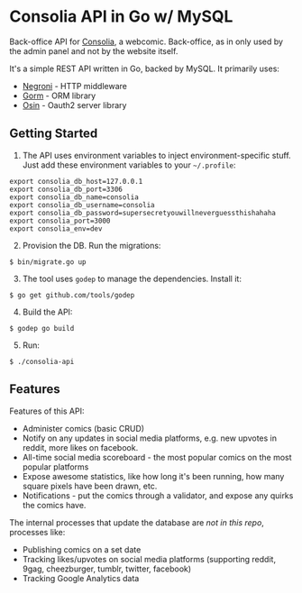 # Consolia API in Go w/ MySQL

Back-office API for [Consolia](https://consolia-comic.com/), a webcomic. Back-office, as in only used by the admin panel and not by the website itself.

It's a simple REST API written in Go, backed by MySQL. It primarily uses:

- [Negroni](https://github.com/urfave/negroni) - HTTP middleware
- [Gorm](https://github.com/jinzhu/gorm) - ORM library
- [Osin](github.com/RangelReale/osin) - Oauth2 server library


## Getting Started

1) The API uses environment variables to inject environment-specific stuff. Just add these environment variables to your `~/.profile`:

```
export consolia_db_host=127.0.0.1
export consolia_db_port=3306
export consolia_db_name=consolia
export consolia_db_username=consolia
export consolia_db_password=supersecretyouwillneverguessthishahaha
export consolia_port=3000
export consolia_env=dev
```

2) Provision the DB. Run the migrations:

```console
$ bin/migrate.go up
```

3) The tool uses `godep` to manage the dependencies. Install it:
```console
$ go get github.com/tools/godep
```

4) Build the API:
```console
$ godep go build
```

5) Run:
```console
$ ./consolia-api
```


## Features

Features of this API:

- Administer comics (basic CRUD)
- Notify on any updates in social media platforms, e.g. new upvotes in reddit, more likes on facebook.
- All-time social media scoreboard - the most popular comics on the most popular platforms
- Expose awesome statistics, like how long it's been running, how many square pixels have been drawn, etc.
- Notifications - put the comics through a validator, and expose any quirks the comics have.


The internal processes that update the database are *not in this repo*, processes like:

- Publishing comics on a set date
- Tracking likes/upvotes on social media platforms (supporting reddit, 9gag, cheezburger, tumblr, twitter, facebook)
- Tracking Google Analytics data
